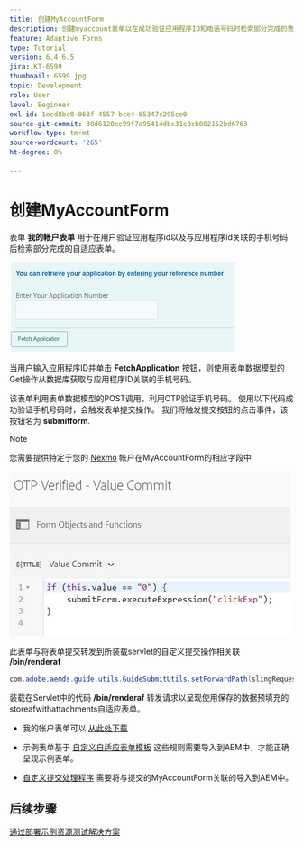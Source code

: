 ```yaml
---
title: 创建MyAccountForm
description: 创建myaccount表单以在成功验证应用程序ID和电话号码时检索部分完成的表单。
feature: Adaptive Forms
type: Tutorial
version: 6.4,6.5
jira: KT-6599
thumbnail: 6599.jpg
topic: Development
role: User
level: Beginner
exl-id: 1ecd8bc0-068f-4557-bce4-85347c295ce0
source-git-commit: 30d6120ec99f7a95414dbc31c0cb002152bd6763
workflow-type: tm+mt
source-wordcount: '265'
ht-degree: 0%

---
```


# 创建MyAccountForm

表单 **我的帐户表单** 用于在用户验证应用程序id以及与应用程序id关联的手机号码后检索部分完成的自适应表单。

![我的帐户表单](assets/6599.JPG)

当用户输入应用程序ID并单击 **FetchApplication** 按钮，则使用表单数据模型的Get操作从数据库获取与应用程序ID关联的手机号码。

该表单利用表单数据模型的POST调用，利用OTP验证手机号码。 使用以下代码成功验证手机号码时，会触发表单提交操作。 我们将触发提交按钮的点击事件，该按钮名为 **submitform**.

>[!NOTE]
> 您需要提供特定于您的 [Nexmo](https://dashboard.nexmo.com/) 帐户在MyAccountForm的相应字段中

![trigger-submit](assets/trigger-submit.JPG)



此表单与将表单提交转发到所装载servlet的自定义提交操作相关联 **/bin/renderaf**

```java
com.adobe.aemds.guide.utils.GuideSubmitUtils.setForwardPath(slingRequest,"/bin/renderaf",null,null);
```

装载在Servlet中的代码 **/bin/renderaf** 转发请求以呈现使用保存的数据预填充的storeafwithattachments自适应表单。


* 我的帐户表单可以 [从此处下载](assets/my-account-form.zip)

* 示例表单基于 [自定义自适应表单模板](assets/custom-template-with-page-component.zip) 这些规则需要导入到AEM中，才能正确呈现示例表单。

* [自定义提交处理程序](assets/custom-submit-my-account-form.zip) 需要将与提交的MyAccountForm关联的导入到AEM中。

## 后续步骤

[通过部署示例资源测试解决方案](./deploy-this-sample.md)
